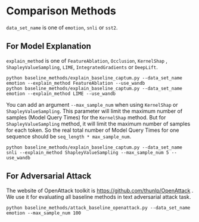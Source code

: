 # Comparison Methods

`data_set_name` is one of `emotion`, `snli` or `sst2`.

## For Model Explanation

`explain_method` is one of `FeatureAblation`, `Occlusion`, `KernelShap` , `ShapleyValueSampling`, `LIME`, `IntegratedGradients` or `DeepLift`.

    python baseline_methods/explain_baseline_captum.py --data_set_name emotion --explain_method FeatureAblation --use_wandb
    python baseline_methods/explain_baseline_captum.py --data_set_name emotion --explain_method LIME --use_wandb

You can add an argument `--max_sample_num` when using `KernelShap` or `ShapleyValueSampling`. This parameter will limit the maximum number of samples (Model Query Times) for the `KernelShap` method. But for `ShapleyValueSampling` method, it will limit the maximum number of samples for each token. So the real total number of Model Query Times for one sequence should be `seq_length * max_sample_num`.

    python baseline_methods/explain_baseline_captum.py --data_set_name snli --explain_method ShapleyValueSampling --max_sample_num 5 --use_wandb

## For Adversarial Attack

The website of OpenAttack toolkit is https://github.com/thunlp/OpenAttack . We use it for evaluating all baseline methods in text adversarial attack task.

    python baseline_methods/attack_baseline_openattack.py --data_set_name emotion --max_sample_num 100

    